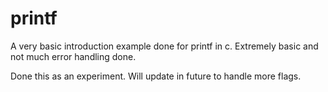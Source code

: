 # printf
A very basic introduction example done for printf in c. Extremely basic and not much error handling done.

Done this as an experiment. Will update in future to handle more flags.

